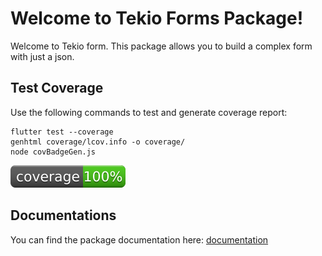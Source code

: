 # Welcome to Tekio Forms Package!

Welcome to Tekio form.
This package allows you to build a complex form with just a json.

## Test Coverage
Use the following commands to test and generate coverage report:
```
flutter test --coverage
genhtml coverage/lcov.info -o coverage/
node covBadgeGen.js
```

![Coverage](./coverage_badge.svg?sanitize=true)

## Documentations

You can find the package documentation here: [documentation](/documentation/tekio_forms_doc.md)


